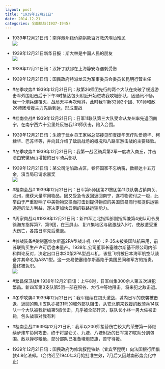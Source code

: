 ```yaml
---
layout: post
title: "1939年12月21日"
date: 2014-12-21
categories: 全面抗战(1937-1945)
---
```


<meta name="referrer" content="no-referrer" />

- 1939年12月21日讯：南洋潮州籍侨胞捐款百万救济潮汕难民 <br/><img src="https://ww2.sinaimg.cn/large/aca367d8jw1enhp5jh9coj204s0cigm6.jpg" />

- 1939年12月21日新华日报：斯大林是中国人民的朋友 <br/><img src="https://ww1.sinaimg.cn/large/aca367d8jw1enhnf4xupxj20je0ge0vb.jpg" />

- 1939年12月21日讯：汉奸丁默邨在上海静安寺遇刺受伤 

- 1939年12月21日讯：国民政府特派龙云为军事委员会委员长昆明行营主任 

- #冬季攻势# 1939年12月21日讯：敌第26师团先行的两个大队在突破了绥远游击军外围阻击后于下午3时抵达包头附近开始进攻我攻城部队，因通讯不畅，我一个炮兵连覆灭，战局天平再次倾斜，此时我军新32师2个团、101师和敌26师团增援主力先后到达，形成混战 

- #桂南会战# 1939年12月21日讯：日军11联队第三大队受命从龙州率先返回南宁，在南宁西六十公里处反被我131师伏击，陷入合围。 

- 1939年12月21日讯：朱德于武乡县王家峪总部接见印度援华医疗队爱德华、柯棣华、巴苏华等，并向其介绍了敌后战场的概况和八路军游击战的主要经验。 

- #冬季攻势# 1939年12月21日讯：我第一战区骑兵第2军一度攻入商丘，并击溃由安徽砀山增援的日军骑兵部队 

- 1939年12月21日讯：某公司沦陷敌占区，眷怀国家不忘纳税，数额达十五万余，滇当局已请求嘉奖 <br/><img src="https://ww3.sinaimg.cn/large/aca367d8jw1enh6y7jwrsj205f0byjry.jpg" />

- #桂南会战# 1939年12月21日讯：日军第5师团第21旅团第11联队袭占镇南关、龙州，缴获大量军用物品，因又受急令返回返回南宁，遂将物资付之一炬，此举由于严重影响了中美物物交换而打击到提供物资的美国贸易商行和提供运输通道的法方利益，遂决定加快云南的铁路运输能力。 

- #周家岗战斗#1939年12月21日讯：新四军江北指挥部副指挥兼第4支队司令员徐海东指挥第7、第9团，在玉屏山、复兴集地区与敌激战7小时，使敌遭受重大伤亡，各路日军先后撤退。 

- #参战装备#美制塞维尔斯基2PA型战斗机（中）：P-35未被美国陆航采用，前苏联购买生产许可后也未量产。1939年,公司董事长塞维尔斯基不顾公司内部和舆论反对，决定出口日本20架2PA型战斗机，该批飞机被日本海军航空队装备并其命名为A8V1型。这一交易使塞维尔斯基陷于美国民间和军方的指责，最终被免职。  <br/><img src="https://ww1.sinaimg.cn/large/aca367d8jw1enh2lzgdtdj20bb0nu77m.jpg" />

- #繁昌保卫战# 1939年12月21日讯：上午8时，日军纠集300余人第五次进犯繁昌。新四军第3支队第5团一部在积谷、大行冲等地阻击，将来犯之敌击退。 

- #冬季攻势# 1939年12月21日讯：我军继续在包头激战，城内日军的夜袭被击退，返回的熊川支队亦被31师的城外部队阻击，从安北前来救援的敌骑兵14联队一个大队被我新编第5旅伏击，几乎被全部歼灭，联队长小林一男大佐被击毙，包头战事对我有利 

- #桂南会战#1939年12月21日讯：我军以200师接替伤亡较大的荣誉第一师继续步炮车协同攻击，终于将昆仑关、九塘、八塘附近的日军第21联队分割包围。敌以弹尽粮绝，部分部队已准备埋炮焚旗，苦守待援。 

- 1939年12月21日讯：国民政府为修筑叙昆铁路（宜宾至昆明）向法国银行团借款4.8亿法郎。（合约迟至1940年3月始批准生效，7月后又因越南形势变化中止） 

